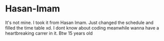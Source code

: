 # Hasan-Imam
It's not mine. I took it from Hasan  Imam. Just changed the schedule and filled the time table xd.  I dont know about coding meanwhile wanna have a heartbreaking carrer in it. Btw 15 years old
